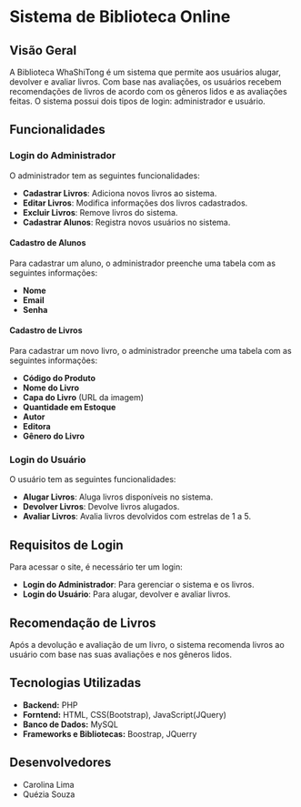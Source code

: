 # Sistema de Biblioteca Online

## Visão Geral
A Biblioteca WhaShiTong é um sistema que permite aos usuários alugar, devolver e avaliar livros. Com base nas avaliações, os usuários recebem recomendações de livros de acordo com os gêneros lidos e as avaliações feitas. O sistema possui dois tipos de login: administrador e usuário.

## Funcionalidades

### Login do Administrador
O administrador tem as seguintes funcionalidades:
- **Cadastrar Livros**: Adiciona novos livros ao sistema.
- **Editar Livros**: Modifica informações dos livros cadastrados.
- **Excluir Livros**: Remove livros do sistema.
- **Cadastrar Alunos**: Registra novos usuários no sistema.

#### Cadastro de Alunos
Para cadastrar um aluno, o administrador preenche uma tabela com as seguintes informações:
- **Nome**
- **Email**
- **Senha**

#### Cadastro de Livros
Para cadastrar um novo livro, o administrador preenche uma tabela com as seguintes informações:
- **Código do Produto**
- **Nome do Livro**
- **Capa do Livro** (URL da imagem)
- **Quantidade em Estoque**
- **Autor**
- **Editora**
- **Gênero do Livro**

### Login do Usuário
O usuário tem as seguintes funcionalidades:
- **Alugar Livros**: Aluga livros disponíveis no sistema.
- **Devolver Livros**: Devolve livros alugados.
- **Avaliar Livros**: Avalia livros devolvidos com estrelas de 1 a 5.

## Requisitos de Login
Para acessar o site, é necessário ter um login:
- **Login do Administrador**: Para gerenciar o sistema e os livros.
- **Login do Usuário**: Para alugar, devolver e avaliar livros.

## Recomendação de Livros
Após a devolução e avaliação de um livro, o sistema recomenda livros ao usuário com base nas suas avaliações e nos gêneros lidos.

## Tecnologias Utilizadas
- **Backend:** PHP
- **Forntend:** HTML, CSS(Bootstrap), JavaScript(JQuery)
- **Banco de Dados:** MySQL
- **Frameworks e Bibliotecas:** Boostrap, JQuerry

## Desenvolvedores
- Carolina Lima
- Quézia Souza
